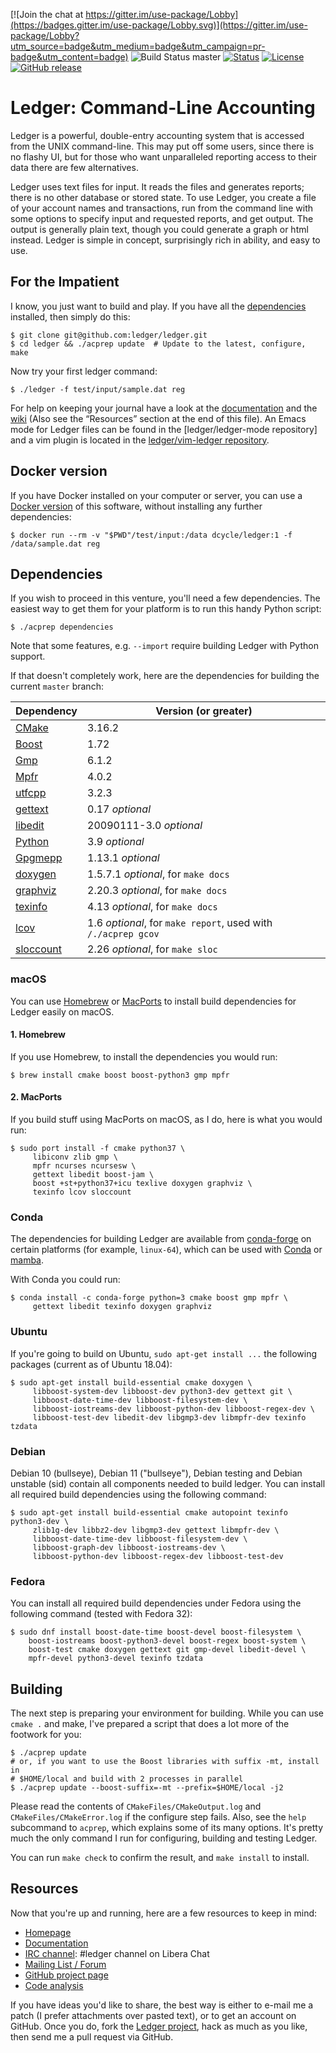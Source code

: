 [![Join the chat at https://gitter.im/use-package/Lobby](https://badges.gitter.im/use-package/Lobby.svg)](https://gitter.im/use-package/Lobby?utm_source=badge&utm_medium=badge&utm_campaign=pr-badge&utm_content=badge)
![Build Status master](https://github.com/ledger/ledger/actions/workflows/cmake.yml/badge.svg)
[![Status](https://img.shields.io/badge/status-active-brightgreen.svg?style=flat)](https://github.com/ledger/ledger/pulse/monthly)
[![License](https://img.shields.io/badge/license-BSD-blue.svg?style=flat)](https://opensource.org/licenses/BSD-3-Clause)
[![GitHub release](https://img.shields.io/github/release/ledger/ledger.svg?style=flat)](https://github.com/ledger/ledger/releases)

# Ledger: Command-Line Accounting

Ledger is a powerful, double-entry accounting system that is accessed from the
UNIX command-line.  This may put off some users, since there is no flashy UI,
but for those who want unparalleled reporting access to their data there are
few alternatives.

Ledger uses text files for input.  It reads the files and generates reports;
there is no other database or stored state.  To use Ledger, you create a
file of your account names and transactions, run from the command line with
some options to specify input and requested reports, and get output.
The output is generally plain text, though you could generate a graph or
html instead.  Ledger is simple in concept, surprisingly rich in ability,
and easy to use.


## For the Impatient

I know, you just want to build and play.  If you have all the [dependencies](#dependencies)
installed, then simply do this:

    $ git clone git@github.com:ledger/ledger.git
    $ cd ledger && ./acprep update  # Update to the latest, configure, make

Now try your first ledger command:

    $ ./ledger -f test/input/sample.dat reg

For help on keeping your journal have a look at the
[documentation] and the [wiki][] (Also see the “Resources” section at the
end of this file). An Emacs mode for Ledger files can be found in the
[ledger/ledger-mode repository] and a vim plugin is located in the
[ledger/vim-ledger repository].

## Docker version

If you have Docker installed on your computer or server, you can use a [Docker version](https://hub.docker.com/r/dcycle/ledger/) of this software, without installing any further dependencies:

    $ docker run --rm -v "$PWD"/test/input:/data dcycle/ledger:1 -f /data/sample.dat reg

## Dependencies

If you wish to proceed in this venture, you'll need a few dependencies.  The
easiest way to get them for your platform is to run this handy Python
script:

    $ ./acprep dependencies

Note that some features, e.g. `--import` require building Ledger with
Python support.

If that doesn't completely work, here are the dependencies for building the
current `master` branch:

Dependency  | Version (or greater)
------------|---------------------
[CMake]     | 3.16.2
[Boost]     | 1.72
[Gmp]       | 6.1.2
[Mpfr]      | 4.0.2
[utfcpp]    | 3.2.3
[gettext]   | 0.17 _optional_
[libedit]   | 20090111-3.0 _optional_
[Python]    | 3.9 _optional_
[Gpgmepp]   | 1.13.1 _optional_
[doxygen]   | 1.5.7.1 _optional_, for `make docs`
[graphviz]  | 2.20.3 _optional_, for `make docs`
[texinfo]   | 4.13 _optional_, for `make docs`
[lcov]      | 1.6 _optional_, for `make report`, used with `/./acprep gcov`
[sloccount] | 2.26 _optional_, for `make sloc`

### macOS

You can use [Homebrew] or [MacPorts] to install build dependencies for Ledger
easily on macOS.

#### 1. Homebrew

If you use Homebrew, to install the dependencies you would run:

    $ brew install cmake boost boost-python3 gmp mpfr

#### 2. MacPorts

If you build stuff using MacPorts on macOS, as I do, here is what you would
run:

    $ sudo port install -f cmake python37 \
         libiconv zlib gmp \
         mpfr ncurses ncursesw \
         gettext libedit boost-jam \
         boost +st+python37+icu texlive doxygen graphviz \
         texinfo lcov sloccount

### Conda

The dependencies for building Ledger are available from [conda-forge] on certain
platforms (for example, `linux-64`), which can be used with [Conda] or [mamba].

With Conda you could run:

    $ conda install -c conda-forge python=3 cmake boost gmp mpfr \
         gettext libedit texinfo doxygen graphviz

### Ubuntu

If you're going to build on Ubuntu, `sudo apt-get install ...` the
following packages (current as of Ubuntu 18.04):

    $ sudo apt-get install build-essential cmake doxygen \
         libboost-system-dev libboost-dev python3-dev gettext git \
         libboost-date-time-dev libboost-filesystem-dev \
         libboost-iostreams-dev libboost-python-dev libboost-regex-dev \
         libboost-test-dev libedit-dev libgmp3-dev libmpfr-dev texinfo tzdata

### Debian

Debian 10 (bullseye), Debian 11 ("bullseye"), Debian testing and Debian
unstable (sid) contain all components needed to build ledger.  You can
install all required build dependencies using the following command:

    $ sudo apt-get install build-essential cmake autopoint texinfo python3-dev \
         zlib1g-dev libbz2-dev libgmp3-dev gettext libmpfr-dev \
         libboost-date-time-dev libboost-filesystem-dev \
         libboost-graph-dev libboost-iostreams-dev \
         libboost-python-dev libboost-regex-dev libboost-test-dev

### Fedora

You can install all required build dependencies under Fedora using the
following command (tested with Fedora 32):

    $ sudo dnf install boost-date-time boost-devel boost-filesystem \
        boost-iostreams boost-python3-devel boost-regex boost-system \
        boost-test cmake doxygen gettext git gmp-devel libedit-devel \
        mpfr-devel python3-devel texinfo tzdata

## Building

The next step is preparing your environment for building.  While you can use
`cmake .` and make, I've prepared a script that does a lot more of the
footwork for you:

    $ ./acprep update
    # or, if you want to use the Boost libraries with suffix -mt, install in
    # $HOME/local and build with 2 processes in parallel
    $ ./acprep update --boost-suffix=-mt --prefix=$HOME/local -j2

Please read the contents of `CMakeFiles/CMakeOutput.log` and
`CMakeFiles/CMakeError.log` if the configure step fails.  Also,
see the `help` subcommand to `acprep`, which explains some of its many
options.  It's pretty much the only command I run for configuring, building
and testing Ledger.

You can run `make check` to confirm the result, and `make install` to install.

## Resources

Now that you're up and running, here are a few resources to keep in mind:

 - [Homepage]
 - [Documentation]
 - [IRC channel][IRC]: #ledger channel on Libera Chat
 - [Mailing List / Forum][mailing list]
 - [GitHub project page][github]
 - [Code analysis][openhub]

If you have ideas you'd like to share, the best way is either to e-mail me a
patch (I prefer attachments over pasted text), or to get an account on GitHub.
Once you do, fork the [Ledger project][github],
hack as much as you like, then send me a pull request via GitHub.

[Homepage]: https://ledger-cli.org/
[documentation]: https://www.ledger-cli.org/docs.html
[mailing list]: https://list.ledger-cli.org/
[wiki]: https://wiki.ledger-cli.org/
[IRC]: irc://irc.libera.chat/ledger
[github]: https://github.com/ledger/ledger
[ledger/vim-ledger repository]: https://github.com/ledger/vim-ledger
[Homebrew]: https://brew.sh/
[MacPorts]: https://www.macports.org/
[CMake]: https://cmake.org
[Boost]: https://boost.org
[GMP]: https://gmplib.org/
[MPFR]: https://www.mpfr.org/
[utfcpp]: https://utfcpp.sourceforge.net
[gettext]: https://www.gnu.org/software/gettext/
[libedit]: https://thrysoee.dk/editline/
[Python]: https://python.org
[Gpgmepp]: https://www.gnupg.org/related_software/gpgme/
[doxygen]: https://www.doxygen.org/
[graphviz]: https://graphviz.org/
[texinfo]: https://www.gnu.org/software/texinfo/
[lcov]: https://ltp.sourceforge.net/coverage/lcov.php
[sloccount]: https://www.dwheeler.com/sloccount/
[pcre]: https://www.pcre.org/
[libofx]: https://libofx.sourceforge.net
[expat]: https://libexpat.github.io
<!--
xmlsoft url kept as http since its TLS certificate setup is incorrect and browser show
a "This Connection Is Not Private" message. [Last checked: 2023-03-13]
-->
[libxml2]: http://xmlsoft.org
[openhub]: https://www.openhub.net/p/ledger
[conda-forge]: https://conda-forge.org
[Conda]: https://conda.io
[mamba]: https://github.com/mamba-org/mamba
